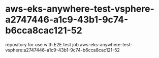 # aws-eks-anywhere-test-vsphere-a2747446-a1c9-43b1-9c74-b6cca8cac121-52
repository for use with E2E test job aws-eks-anywhere-test-vsphere:a2747446-a1c9-43b1-9c74-b6cca8cac121-52
